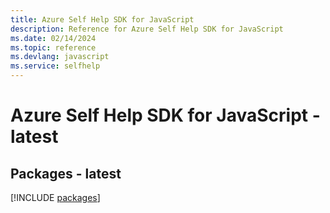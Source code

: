 ```yaml
---
title: Azure Self Help SDK for JavaScript
description: Reference for Azure Self Help SDK for JavaScript
ms.date: 02/14/2024
ms.topic: reference
ms.devlang: javascript
ms.service: selfhelp
---
```

# Azure Self Help SDK for JavaScript - latest
## Packages - latest
[!INCLUDE [packages](self-help-index.md)]
